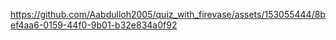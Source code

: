 

https://github.com/Aabdulloh2005/quiz_with_firevase/assets/153055444/8bef4aa6-0159-44f0-9b01-b32e834a0f92

